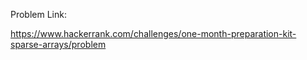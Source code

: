 Problem Link:

https://www.hackerrank.com/challenges/one-month-preparation-kit-sparse-arrays/problem
